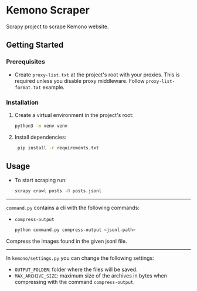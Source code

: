 # Kemono Scraper

Scrapy project to scrape Kemono website.

## Getting Started

### Prerequisites

- Create `proxy-list.txt` at the project's root with your proxies. This is required unless you disable proxy middleware.
  Follow `proxy-list-format.txt` example.

### Installation

1. Create a virtual environment in the project's root:
   ```sh
   python3 -m venv venv
   ```

2. Install dependencies:
   ```sh
    pip install -r requirements.txt
    ```

## Usage

- To start scraping run:
    ```sh
    scrapy crawl posts -O posts.jsonl
    ```

---

`command.py` contains a cli with the following commands:

- `compress-output`
    ```sh
    python command.py compress-output <jsonl-path>
    ```

Compress the images found in the given jsonl file.

---

In `kemono/settings.py` you can change the following settings:

- `OUTPUT_FOLDER`: folder where the files will be saved.
- `MAX_ARCHIVE_SIZE`: maximum size of the archives in bytes when compressing with the command `compress-output`.





